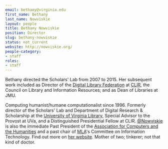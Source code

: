 ```yaml
---
email: bethany@virginia.edu
first_name: Bethany
last_name: Nowviskie
layout: people
title: Bethany Nowviskie
position: Director
slug: bethany-nowviskie
status: not_current
website: http://nowviskie.org/
people-category:
- staff
roles:
- staff
---
```


Bethany directed the Scholars' Lab from 2007 to 2015. Her subsequent work included as Director of the [Digital Library Federation](http://www.diglib.org/) at [CLIR](http://clir.org/), the Council on Library and Information Resources; and as Dean of Libraries at JMU.

Computing humanist/humane computationalist since 1996. Formerly director of the Scholars' Lab and Department of Digital Research & Scholarship at the [University of Virginia Library](http://library.virginia.edu), Special Advisor to the Provost at UVa, and a Distinguished Presidential Fellow at CLIR. [@Nowviskie](http://twitter.com/nowviskie) is also the immediate Past President of the [Association for Computers and the Humanities](http://ach.org) and a past chair of [MLA](http://mla.org)'s Committee on Information Technology. Find out more on [her website](http://nowviskie.org/). Mother of two; tinkerer; not that kind of doctor.
